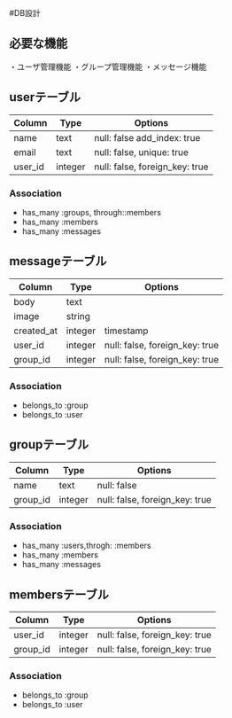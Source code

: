 #DB設計

## 必要な機能
・ユーザ管理機能
・グループ管理機能
・メッセージ機能

## userテーブル
|Column|Type|Options|
|------|----|-------|
|name|text|null: false add_index: true|
|email|text|null: false, unique: true|
|user_id|integer|null: false, foreign_key: true|
### Association
- has_many :groups, through::members
- has_many :members
- has_many :messages

## messageテーブル
|Column|Type|Options|
|------|----|-------|
|body|text||
|image|string||
|created_at|integer|timestamp|
|user_id|integer|null: false, foreign_key: true|
|group_id|integer|null: false, foreign_key: true|
### Association
- belongs_to :group
- belongs_to :user

## groupテーブル
|Column|Type|Options|
|------|----|-------|
|name|text|null: false|
|group_id|integer|null: false, foreign_key: true|
### Association
- has_many :users,throgh: :members
- has_many :members
- has_many :messages

## membersテーブル
|Column|Type|Options|
|------|----|-------|
|user_id|integer|null: false, foreign_key: true|
|group_id|integer|null: false, foreign_key: true|
### Association
- belongs_to :group
- belongs_to :user

